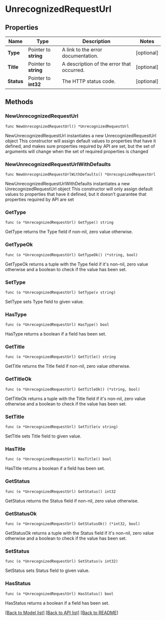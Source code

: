 # UnrecognizedRequestUrl

## Properties

Name | Type | Description | Notes
------------ | ------------- | ------------- | -------------
**Type** | Pointer to **string** | A link to the error documentation. | [optional] 
**Title** | Pointer to **string** | A description of the error that occurred. | [optional] 
**Status** | Pointer to **int32** | The HTTP status code. | [optional] 

## Methods

### NewUnrecognizedRequestUrl

`func NewUnrecognizedRequestUrl() *UnrecognizedRequestUrl`

NewUnrecognizedRequestUrl instantiates a new UnrecognizedRequestUrl object
This constructor will assign default values to properties that have it defined,
and makes sure properties required by API are set, but the set of arguments
will change when the set of required properties is changed

### NewUnrecognizedRequestUrlWithDefaults

`func NewUnrecognizedRequestUrlWithDefaults() *UnrecognizedRequestUrl`

NewUnrecognizedRequestUrlWithDefaults instantiates a new UnrecognizedRequestUrl object
This constructor will only assign default values to properties that have it defined,
but it doesn't guarantee that properties required by API are set

### GetType

`func (o *UnrecognizedRequestUrl) GetType() string`

GetType returns the Type field if non-nil, zero value otherwise.

### GetTypeOk

`func (o *UnrecognizedRequestUrl) GetTypeOk() (*string, bool)`

GetTypeOk returns a tuple with the Type field if it's non-nil, zero value otherwise
and a boolean to check if the value has been set.

### SetType

`func (o *UnrecognizedRequestUrl) SetType(v string)`

SetType sets Type field to given value.

### HasType

`func (o *UnrecognizedRequestUrl) HasType() bool`

HasType returns a boolean if a field has been set.

### GetTitle

`func (o *UnrecognizedRequestUrl) GetTitle() string`

GetTitle returns the Title field if non-nil, zero value otherwise.

### GetTitleOk

`func (o *UnrecognizedRequestUrl) GetTitleOk() (*string, bool)`

GetTitleOk returns a tuple with the Title field if it's non-nil, zero value otherwise
and a boolean to check if the value has been set.

### SetTitle

`func (o *UnrecognizedRequestUrl) SetTitle(v string)`

SetTitle sets Title field to given value.

### HasTitle

`func (o *UnrecognizedRequestUrl) HasTitle() bool`

HasTitle returns a boolean if a field has been set.

### GetStatus

`func (o *UnrecognizedRequestUrl) GetStatus() int32`

GetStatus returns the Status field if non-nil, zero value otherwise.

### GetStatusOk

`func (o *UnrecognizedRequestUrl) GetStatusOk() (*int32, bool)`

GetStatusOk returns a tuple with the Status field if it's non-nil, zero value otherwise
and a boolean to check if the value has been set.

### SetStatus

`func (o *UnrecognizedRequestUrl) SetStatus(v int32)`

SetStatus sets Status field to given value.

### HasStatus

`func (o *UnrecognizedRequestUrl) HasStatus() bool`

HasStatus returns a boolean if a field has been set.


[[Back to Model list]](../README.md#documentation-for-models) [[Back to API list]](../README.md#documentation-for-api-endpoints) [[Back to README]](../README.md)


